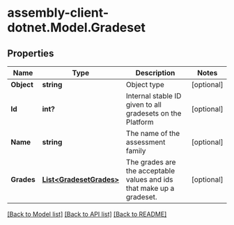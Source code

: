 # assembly-client-dotnet.Model.Gradeset
## Properties

Name | Type | Description | Notes
------------ | ------------- | ------------- | -------------
**Object** | **string** | Object type | [optional] 
**Id** | **int?** | Internal stable ID given to all gradesets on the Platform | [optional] 
**Name** | **string** | The name of the assessment family | [optional] 
**Grades** | [**List&lt;GradesetGrades&gt;**](GradesetGrades.md) | The grades are the acceptable values and ids that make up a gradeset. | [optional] 

[[Back to Model list]](../README.md#documentation-for-models) [[Back to API list]](../README.md#documentation-for-api-endpoints) [[Back to README]](../README.md)

